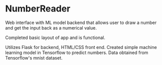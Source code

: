 # NumberReader

Web interface with ML model backend that allows user to draw a number and get the input back as a numerical value.

Completed basic layout of app and is functional.

Utilizes Flask for backend, HTML/CSS front end. Created simple machine learning model in Tensorflow to predict numbers. Data obtained from Tensorflow's mnist dataset. 